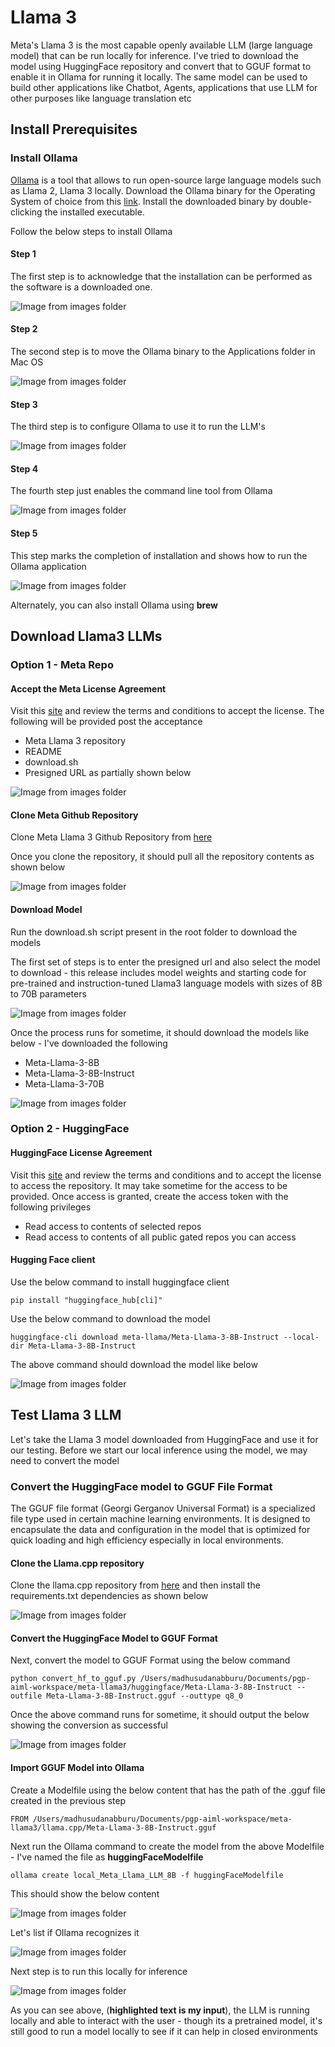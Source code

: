 # Llama 3

Meta's Llama 3 is the most capable openly available LLM (large language model) that can be run locally for inference. I've tried to download the model using HuggingFace repository and convert that to GGUF format to enable it in Ollama for running it locally. The same model can be used to build other applications like Chatbot, Agents, applications that use LLM for other purposes like language translation etc

## Install Prerequisites

### Install Ollama

[Ollama](https://ollama.com/) is a tool that allows to run open-source large language models such as Llama 2, Llama 3 locally. Download the Ollama binary for the Operating System of choice from this [link](https://ollama.com/download). Install the downloaded binary by double-clicking the installed executable. 

Follow the below steps to install Ollama

#### Step 1

The first step is to acknowledge that the installation can be performed as the software is a downloaded one.

![Image from images folder](~@source/images/llama3/Ollama_install_ack.png)

#### Step 2
The second step is to move the Ollama binary to the Applications folder in Mac OS

![Image from images folder](~@source/images/llama3/Ollama_install_apps.png)

#### Step 3
The third step is to configure Ollama to use it to run the LLM's

![Image from images folder](~@source/images/llama3/Ollama_install_setup.png)

#### Step 4
The fourth step just enables the command line tool from Ollama

![Image from images folder](~@source/images/llama3/Ollama_install_cmdline.png)

#### Step 5
This step marks the completion of installation and shows how to run the Ollama application 

![Image from images folder](~@source/images/llama3/Ollama_install_finish.png)

Alternately, you can also install Ollama using **brew**

## Download Llama3 LLMs

### Option 1 - Meta Repo

#### Accept the Meta License Agreement
Visit this [site](https://ai.meta.com/llama/) and review the terms and conditions to accept the license. The following will be provided post the acceptance
- Meta Llama 3 repository
- README
- download.sh 
- Presigned URL as partially shown below

![Image from images folder](~@source/images/llama3/llama_presigned_url.png)

#### Clone Meta Github Repository
Clone Meta Llama 3 Github Repository from [here](https://www.github.com/meta-llama/llama3)

Once you clone the repository, it should pull all the repository contents as shown below

![Image from images folder](~@source/images/llama3/llama_github_repo.png)

#### Download Model

Run the download.sh script present in the root folder to download the models

The first set of steps is to enter the presigned url and also select the model to download - this release includes model weights and starting code for pre-trained and instruction-tuned Llama3 language models with sizes of 8B to 70B parameters

![Image from images folder](~@source/images/llama3/llama_download_1.png)

Once the process runs for sometime, it should download the models like below - I've downloaded the following
- Meta-Llama-3-8B
- Meta-Llama-3-8B-Instruct
- Meta-Llama-3-70B

![Image from images folder](~@source/images/llama3/llama_download_2.png)


### Option 2 - HuggingFace

#### HuggingFace License Agreement
Visit this [site](https://huggingface.co/meta-llama/Meta-Llama-3-8B) and review the terms and conditions and to accept the license to access the repository. It may take sometime for the access to be provided. Once access is granted, create the access token with the following privileges 

- Read access to contents of selected repos
- Read access to contents of all public gated repos you can access

#### Hugging Face client

Use the below command to install huggingface client 

```
pip install "huggingface_hub[cli]"
```

Use the below command to download the model

```
huggingface-cli download meta-llama/Meta-Llama-3-8B-Instruct --local-dir Meta-Llama-3-8B-Instruct
```

The above command should download the model like below

![Image from images folder](~@source/images/llama3/llama_huggingface_download.png)

## Test Llama 3 LLM

Let's take the Llama 3 model downloaded from HuggingFace and use it for our testing. Before we start our local inference using the model, we may need to convert the model 

### Convert the HuggingFace model to GGUF File Format 

The GGUF file format (Georgi Gerganov Universal Format) is a specialized file type used in certain machine learning environments. It is designed to encapsulate the data and configuration in the model that is optimized for quick loading and high efficiency especially in local environments. 

#### Clone the Llama.cpp repository

Clone the llama.cpp repository from [here](https://github.com/ggerganov/llama.cpp) and then install the requirements.txt dependencies as shown below

![Image from images folder](~@source/images/llama3/llama_gguf_install.png)

#### Convert the HuggingFace Model to GGUF Format

Next, convert the model to GGUF Format using the below command

```
python convert_hf_to_gguf.py /Users/madhusudanabburu/Documents/pgp-aiml-workspace/meta-llama3/huggingface/Meta-Llama-3-8B-Instruct --outfile Meta-Llama-3-8B-Instruct.gguf --outtype q8_0
```

Once the above command runs for sometime, it should output the below showing the conversion as successful

![Image from images folder](~@source/images/llama3/llama_gguf_conversion.png)

#### Import GGUF Model into Ollama

Create a Modelfile using the below content that has the path of the .gguf file created in the previous step

```
FROM /Users/madhusudanabburu/Documents/pgp-aiml-workspace/meta-llama3/llama.cpp/Meta-Llama-3-8B-Instruct.gguf
```

Next run the Ollama command to create the model from the above Modelfile - I've named the file as **huggingFaceModelfile**

```
ollama create local_Meta_Llama_LLM_8B -f huggingFaceModelfile
```

This should show the below content

![Image from images folder](~@source/images/llama3/ollama_create_model.png)

Let's list if Ollama recognizes it

![Image from images folder](~@source/images/llama3/ollama_list_model.png)

Next step is to run this locally for inference

![Image from images folder](~@source/images/llama3/ollama_run_model.png)

As you can see above, (**highlighted text is my input**), the LLM is running locally and able to interact with the user - though its a pretrained model, it's still good to run a model locally to see if it can help in closed environments 


